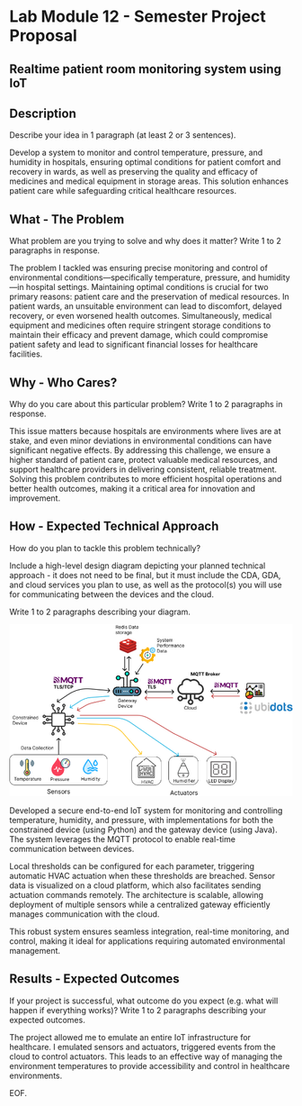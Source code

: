 # Lab Module 12 - Semester Project Proposal

## Realtime patient room monitoring system using IoT

## Description

Describe your idea in 1 paragraph (at least 2 or 3 sentences).

Develop a system to monitor and control temperature, pressure, and humidity in hospitals, ensuring optimal conditions for patient comfort and recovery in wards, as well as preserving the quality and efficacy of medicines and medical equipment in storage areas. This solution enhances patient care while safeguarding critical healthcare resources.

## What - The Problem 

What problem are you trying to solve and why does it matter? Write 1 to 2 paragraphs in response.

The problem I tackled was ensuring precise monitoring and control of environmental conditions—specifically temperature, pressure, and humidity—in hospital settings. Maintaining optimal conditions is crucial for two primary reasons: patient care and the preservation of medical resources. In patient wards, an unsuitable environment can lead to discomfort, delayed recovery, or even worsened health outcomes. Simultaneously, medical equipment and medicines often require stringent storage conditions to maintain their efficacy and prevent damage, which could compromise patient safety and lead to significant financial losses for healthcare facilities.


## Why - Who Cares? 

Why do you care about this particular problem? Write 1 to 2 paragraphs in response.

This issue matters because hospitals are environments where lives are at stake, and even minor deviations in environmental conditions can have significant negative effects. By addressing this challenge, we ensure a higher standard of patient care, protect valuable medical resources, and support healthcare providers in delivering consistent, reliable treatment. Solving this problem contributes to more efficient hospital operations and better health outcomes, making it a critical area for innovation and improvement.


## How - Expected Technical Approach

How do you plan to tackle this problem technically?

Include a high-level design diagram depicting your planned technical approach - it does not need to be final, but it must include the CDA, GDA, and cloud services you plan to use, as well as the protocol(s) you will use for communicating between the devices and the cloud.

Write 1 to 2 paragraphs describing your diagram.

![Block Diagram](/images/block-diagram.png)

Developed a secure end-to-end IoT system for monitoring and controlling temperature, humidity, and pressure, with implementations for both the constrained device (using Python) and the gateway device (using Java). The system leverages the MQTT protocol to enable real-time communication between devices.

Local thresholds can be configured for each parameter, triggering automatic HVAC actuation when these thresholds are breached. Sensor data is visualized on a cloud platform, which also facilitates sending actuation commands remotely. The architecture is scalable, allowing deployment of multiple sensors while a centralized gateway efficiently manages communication with the cloud.

This robust system ensures seamless integration, real-time monitoring, and control, making it ideal for applications requiring automated environmental management.


## Results - Expected Outcomes 

If your project is successful, what outcome do you expect (e.g. what will happen if everything works)? Write 1 to 2 paragraphs describing your expected outcomes.

The project allowed me to emulate an entire IoT infrastructure for healthcare. I emulated sensors and actuators, triggered events from the cloud to control actuators. This leads to an effective way of managing the environment temperatures to provide accessibility and control in healthcare environments. 

EOF.
